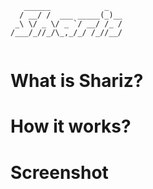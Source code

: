```
   ______            _   
  / __/ /  ___ _____(_)__
 _\ \/ _ \/ _ `/ __/ /_ /
/___/_//_/\_,_/_/ /_//__/
                         
```

# What is Shariz?

# How it works?

# Screenshot